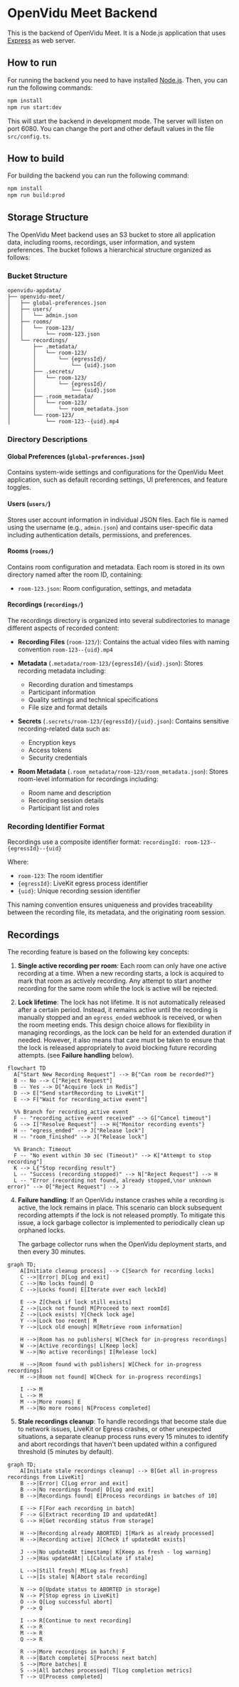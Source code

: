 # OpenVidu Meet Backend

This is the backend of OpenVidu Meet. It is a Node.js application that uses [Express](https://expressjs.com/) as web server.

## How to run

For running the backend you need to have installed [Node.js](https://nodejs.org/). Then, you can run the following commands:

```bash
npm install
npm run start:dev
```

This will start the backend in development mode. The server will listen on port 6080.
You can change the port and other default values in the file `src/config.ts`.

## How to build

For building the backend you can run the following command:

```bash
npm install
npm run build:prod
```

## Storage Structure

The OpenVidu Meet backend uses an S3 bucket to store all application data, including rooms, recordings, user information, and system preferences. The bucket follows a hierarchical structure organized as follows:

### Bucket Structure

```plaintext
openvidu-appdata/
├── openvidu-meet/
│   ├── global-preferences.json
│   ├── users/
│   │   └── admin.json
│   ├── rooms/
│   │   └── room-123/
│   │       └── room-123.json
│   └── recordings/
│       ├── .metadata/
│       │   └── room-123/
│       │       └── {egressId}/
│       │           └── {uid}.json
│       ├── .secrets/
│       │   └── room-123/
│       │       └── {egressId}/
│       │           └── {uid}.json
│       ├── .room_metadata/
│       │   └── room-123/
│       │       └── room_metadata.json
│       └── room-123/
│           └── room-123--{uid}.mp4
```

### Directory Descriptions

#### **Global Preferences** (`global-preferences.json`)

Contains system-wide settings and configurations for the OpenVidu Meet application, such as default recording settings, UI preferences, and feature toggles.

#### **Users** (`users/`)

Stores user account information in individual JSON files. Each file is named using the username (e.g., `admin.json`) and contains user-specific data including authentication details, permissions, and preferences.

#### **Rooms** (`rooms/`)

Contains room configuration and metadata. Each room is stored in its own directory named after the room ID, containing:

- `room-123.json`: Room configuration, settings, and metadata

#### **Recordings** (`recordings/`)

The recordings directory is organized into several subdirectories to manage different aspects of recorded content:

- **Recording Files** (`room-123/`): Contains the actual video files with naming convention `room-123--{uid}.mp4`

- **Metadata** (`.metadata/room-123/{egressId}/{uid}.json`): Stores recording metadata including:
    - Recording duration and timestamps
    - Participant information
    - Quality settings and technical specifications
    - File size and format details

- **Secrets** (`.secrets/room-123/{egressId}/{uid}.json`): Contains sensitive recording-related data such as:
    - Encryption keys
    - Access tokens
    - Security credentials

- **Room Metadata** (`.room_metadata/room-123/room_metadata.json`): Stores room-level information for recordings including:
    - Room name and description
    - Recording session details
    - Participant list and roles

### Recording Identifier Format

Recordings use a composite identifier format: `recordingId: room-123--{egressId}--{uid}`

Where:

- `room-123`: The room identifier
- `{egressId}`: LiveKit egress process identifier
- `{uid}`: Unique recording session identifier

This naming convention ensures uniqueness and provides traceability between the recording file, its metadata, and the originating room session.

## Recordings

The recording feature is based on the following key concepts:

1. **Single active recording per room**:
   Each room can only have one active recording at a time. When a new recording starts, a lock is acquired to mark that room as actively recording. Any attempt to start another recording for the same room while the lock is active will be rejected.

2. **Lock lifetime**:
   The lock has not lifetime. It is not automatically released after a certain period. Instead, it remains active until the recording is manually stopped and an `egress_ended` webhook is received, or when the room meeting ends. This design choice allows for flexibility in managing recordings, as the lock can be held for an extended duration if needed. However, it also means that care must be taken to ensure that the lock is released appropriately to avoid blocking future recording attempts. (see **Failure handling** below).

```mermaid
flowchart TD
  A["Start New Recording Request"] --> B{"Can room be recorded?"}
  B -- No --> C["Reject Request"]
  B -- Yes --> D["Acquire lock in Redis"]
  D --> E["Send startRecording to LiveKit"]
  E --> F["Wait for recording_active event"]

  %% Branch for recording_active event
  F -- "recording_active event received" --> G["Cancel timeout"]
  G --> I["Resolve Request"] --> H{"Monitor recording events"}
  H -- "egress_ended" --> J["Release lock"]
  H -- "room_finished" --> J["Release lock"]

  %% Branch: Timeout
  F -- "No event within 30 sec (Timeout)" --> K["Attempt to stop recording"]
  K --> L{"Stop recording result"}
  L -- "Success (recording stopped)" --> N["Reject Request"] --> H
  L -- "Error (recording not found, already stopped,\nor unknown error)" --> O["Reject Request"] --> J
```

4. **Failure handling**:
   If an OpenVidu instance crashes while a recording is active, the lock remains in place. This scenario can block subsequent recording attempts if the lock is not released promptly. To mitigate this issue, a lock garbage collector is implemented to periodically clean up orphaned locks.

    The garbage collector runs when the OpenVidu deployment starts, and then every 30 minutes.

```mermaid
graph TD;
    A[Initiate cleanup process] --> C[Search for recording locks]
    C -->|Error| D[Log and exit]
    C -->|No locks found| D
    C -->|Locks found| E[Iterate over each lockId]

    E --> Z[Check if lock still exists]
    Z -->|Lock not found| M[Proceed to next roomId]
    Z -->|Lock exists| Y[Check lock age]
    Y -->|Lock too recent| M
    Y -->|Lock old enough| H[Retrieve room information]

    H -->|Room has no publishers| W[Check for in-progress recordings]
    W -->|Active recordings| L[Keep lock]
    W -->|No active recordings| I[Release lock]

    H -->|Room found with publishers| W[Check for in-progress recordings]
    H -->|Room not found| W[Check for in-progress recordings]

    I --> M
    L --> M
    M -->|More rooms| E
    M -->|No more rooms| N[Process completed]

```

5. **Stale recordings cleanup**:
   To handle recordings that become stale due to network issues, LiveKit or Egress crashes, or other unexpected situations, a separate cleanup process runs every 15 minutes to identify and abort recordings that haven't been updated within a configured threshold (5 minutes by default).

```mermaid
graph TD;
    A[Initiate stale recordings cleanup] --> B[Get all in-progress recordings from LiveKit]
    B -->|Error| C[Log error and exit]
    B -->|No recordings found| D[Log and exit]
    B -->|Recordings found| E[Process recordings in batches of 10]

    E --> F[For each recording in batch]
    F --> G[Extract recording ID and updatedAt]
    G --> H[Get recording status from storage]

    H -->|Recording already ABORTED| I[Mark as already processed]
    H -->|Recording active| J[Check if updatedAt exists]

    J -->|No updatedAt timestamp| K[Keep as fresh - log warning]
    J -->|Has updatedAt| L[Calculate if stale]

    L -->|Still fresh| M[Log as fresh]
    L -->|Is stale| N[Abort stale recording]

    N --> O[Update status to ABORTED in storage]
    N --> P[Stop egress in LiveKit]
    O --> Q[Log successful abort]
    P --> Q

    I --> R[Continue to next recording]
    K --> R
    M --> R
    Q --> R

    R -->|More recordings in batch| F
    R -->|Batch complete| S[Process next batch]
    S -->|More batches| E
    S -->|All batches processed| T[Log completion metrics]
    T --> U[Process completed]

```

